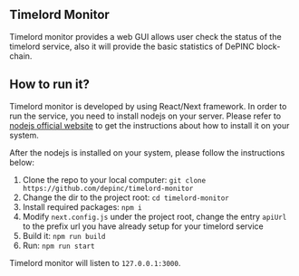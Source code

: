 ## Timelord Monitor

Timelord monitor provides a web GUI allows user check the status of the timelord service, also it will provide the basic statistics of DePINC block-chain.

## How to run it?

Timelord monitor is developed by using React/Next framework. In order to run the service, you need to install nodejs on your server. Please refer to [nodejs official website](https://nodejs.org) to get the instructions about how to install it on your system.

After the nodejs is installed on your system, please follow the instructions below:

1. Clone the repo to your local computer: `git clone https://github.com/depinc/timelord-monitor`
2. Change the dir to the project root: `cd timelord-monitor`
3. Install required packages: `npm i`
4. Modify `next.config.js` under the project root, change the entry `apiUrl` to the prefix url you have already setup for your timelord service
5. Build it: `npm run build`
6. Run: `npm run start`

Timelord monitor will listen to `127.0.0.1:3000`.
